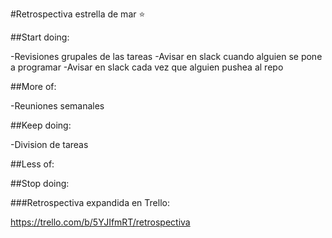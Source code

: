 #Retrospectiva estrella de mar :star:

##Start doing:

-Revisiones grupales de las tareas
-Avisar en slack cuando alguien se pone a programar
-Avisar en slack cada vez que alguien pushea al repo


##More of:

-Reuniones semanales

##Keep doing:

-Division de tareas

##Less of:

##Stop doing:


###Retrospectiva expandida en Trello:

https://trello.com/b/5YJIfmRT/retrospectiva